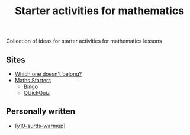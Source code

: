 ﻿---
backlinks:
- title: Teaching Mathematics
  url: /sense/Teaching/Mathematics/teaching-mathematics.html
tags: teaching, mathematics, teaching-mathematics
title: Starter activities for mathematics
type: index
---
Collection of ideas for starter activities for mathematics lessons

## Sites

- [Which one doesn't belong?](https://wodb.ca/)
- [Maths Starters](https://mathsstarters.net/)
    - [Bingo](https://mathsstarters.net/bingo)
    - [QUickQuiz](https://mathsstarters.net/quickquiz)

## Personally written

- [[y10-surds-warmup]]


[//begin]: # "Autogenerated link references for markdown compatibility"
[y10-surds-warmup]: math-lessons-resources/y10-surds-warmup "Year 10 Surds warmup"
[//end]: # "Autogenerated link references"
